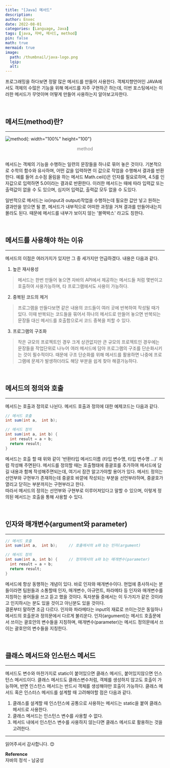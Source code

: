 ```yaml
---
title: "[Java] 메서드"
description: 
author: Enxec
date: 2022-08-01
categories: [Language, Java]
tags: [java, 자바, 메서드, method]
pin: false
math: true
mermaid: true
image:
  path: /thumbnail/java-logo.png
  lqip: 
  alt: 
---
```


프로그래밍을 하다보면 정말 많은 메서드를 만들어 사용한다. 객체지향언어인 JAVA에서도 객체의 수많은 기능을 위해 메서드를 자주 구현하곤 하는데, 이번 포스팅에서는 이러한 메서드가 무엇이며 어떻게 만들어 사용하는지 알아보고자한다.

<br>

## 메서드(method)란?
---
![method](/posts/20220801/method.png "method"){: width="100%" height="100"}
<div style="color: gray; text-align: center; margin-bottom: 30px;">method</div> 
메서드는 객체의 기능을 수행하는 일련의 문장들을 하나로 묶어 놓은 것이다. 기본적으로 수학의 함수와 유사하며, 어떤 값을 입력하면 이 값으로 작업을 수행해서 결과를 반환한다. 예를 들어 소수점 올림을 하는 메서드 Math.ceil()은 인자를 필요로하며, 4.5를 인자값으로 입력하면 5.0이라는 결과로 반환한다. 이러한 메서드는 때에 따라 입력값 또는 출력값이 없을 수 도 있으며, 심지어 입력값, 출력값 모두 없을 수 도있다.  

일반적으로 메서드는 io(input과 output)작업을 수행하는데 필요한 값만 넣고 원하는 결과만을 얻으면 될 뿐, 메서드가 내부적으로 어떠한 과정을 거쳐 결과를 만들어내는지 몰라도 된다. 때문에 메서드를 내부가 보이지 않는 '블랙박스' 라고도 칭한다.

<br>

## 메서드를 사용해야 하는 이유
---
메서드의 이점은 여러가지가 있지만 그 중 세가지만 언급하겠다. 내용은 다음과 같다.
1. 높은 재사용성
  >메서드는 한번 만들어 놓으면 자바의 API에서 제공하는 메서드들 처럼 몇번이고 호출하여 사용가능하며, 타 프로그램에서도 사용이 가능하다.
2. 중복된 코드의 제거
  >프로그램을 만들다보면 같은 내용의 코드들이 여러 곳에 반복하여 작성될 때가 있다. 이때 반복되는 코드들을 묶어서 하나의 메서드로 만들어 놓으면 반복되는 문장들 대신 메서드를 호출함으로서 코드 중복을 피할 수 있다.
3. 프로그램의 구조화
  >작은 규모의 프로젝트인 경우 크게 상관없지만 큰 규모의 프로젝트인 경우에는 문장들을 작업단위로 나누어 여러 메서드에 담아 프로그램의 구조를 단순화시키는 것이 필수적이다. 때문에 구조 단순화를 위해 메서드를 활용하면 나중에 프로그램에 문제가 발생하더라도 해당 부분을 쉽게 찾아 해결가능하다.

<br>

## 메서드의 정의와 호출
---
메서드는 호출과 정의로 나뉜다. 메서드 호출과 정의에 대한 예제코드는 다음과 같다.
```java
// 메서드 호출
int sum(int a,  int b);

// 메서드 정의
int sum(int a, int b) { 
  int result = a + b;
  return result;
}
```
메서드는 호출 할 때 위와 같이 '반환타입 메서드이름 (타입 변수명, 타입 변수명 ...)' 처럼 작성해 주면된다.
메서드를 정의할 때는 호출형태에 중괄호를 추가하여 메서드에 담길 내용과 함께 작성해주면되는데, 여기서 잠깐 알고가야할 용어가 있다.
메서드 정의는 선언부와 구현부가 존재하는데 중괄호 바깥에 작성되는 부분을 선언부라하며, 중괄호가 열리고 닫히는 부분까지는 구현부라고 한다.  
따라서 메서드의 정의는 선언부와 구현부로 이루어져있다고 말할 수 있으며, 이렇게 정의된 메서드는 호출을 통해 사용할 수 있다.

<br>

## 인자와 매개변수(argument와 parameter)
---
```java
// 메서드 호출
int sum(int a,  int b);     // 호출에서의 a와 b는 인자(argument)

// 메서드 정의
int sum(int a, int b) {     // 정의에서의 a와 b는 매개변수(parameter)
  int result = a + b;
  return result;
}
```
메서드에 항상 동행하는 개념이 있다. 바로 인자와 매개변수이다. 현업에 종사하시는 분들이라면 팀원들과 소통할때 인자, 매개변수, 아규먼트, 파라메타 등 인자와 매개변수를 지칭하는 용어들을 쓰고 듣고 했을 것이다. 독자분들 중에서는 이 두가지가 같은 것이라고 인지하시는 분도 있을 것이고 아닌분도 있을 것이다.  
결론부터 말하면 조금 다르다. 인자와 파라메타는 input의 재료로 쓰이는것은 동일하나 메서드의 호출문과 정의문에서 다르게 불리운다. 인자(argument)는 메서드 호출문에서 쓰이는 괄호안의 변수들을 지칭하며, 매개변수(parameter)는 메서드 정의문에서 쓰이는 괄호안의 변수들을 지칭한다.

<br>

## 클래스 메서드와 인스턴스 메서드
---
메서드도 변수와 마찬가지로 static이 붙어있으면 클래스 메서드, 붙어있지않으면 인스턴스 메서드이다. 클래스 메서드도 클래스변수처럼, 객체를 생성하지 않고도 호출이 가능하며, 반면 인스턴스 메서드는 반드시 객체를 생성해야만 호출이 가능하다. 클래스 메서드 혹은 인스터스 메서드를 설계할 때 고려해야할 점은 다음과 같다.
1. 클래스를 설계할 때 인스턴스에 공통으로 사용하는 메서드는 static을 붙여 클래스 메서드로 사용한다.
2. 클래스 메서드는 인스턴스 변수를 사용할 수 없다.
3. 메서드 내에서 인스턴스 변수를 사용하지 않는다면 클래스 메서드로 활용하는 것을 고려한다.

---

읽어주셔서 감사합니다. 😊

__Reference__  
자바의 정석 - 남궁성  